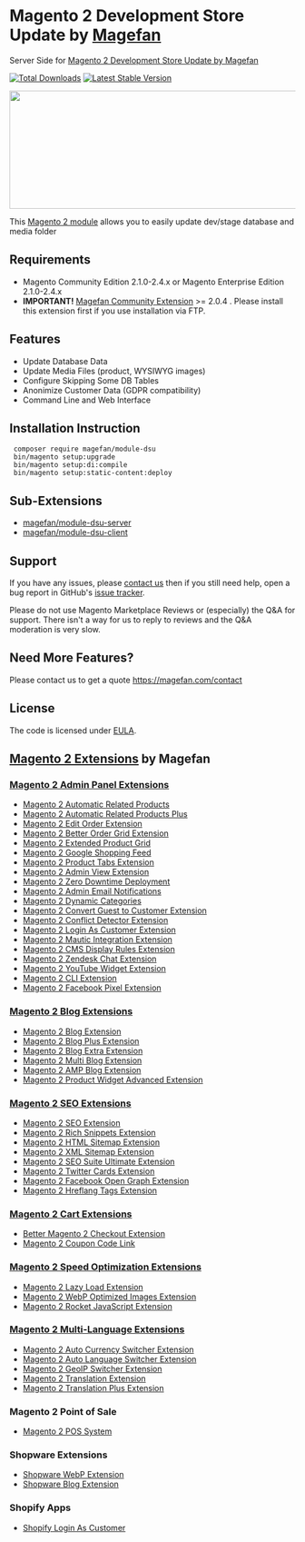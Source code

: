 # Magento 2 Development Store Update by [Magefan](https://magefan.com/magento2-extensions)
Server Side for [Magento 2 Development Store Update by Magefan](https://github.com/magefan/module-dsu)

[![Total Downloads](https://poser.pugx.org/magefan/module-dsu/downloads)](https://packagist.org/packages/magefan/module-dsu)
[![Latest Stable Version](https://poser.pugx.org/magefan/module-dsu/v/stable)](https://packagist.org/packages/magefan/module-dsu)

<a href="https://www.comebackalive.in.ua/donate"><img width="830" height="208" src="https://cm.magefan.com/blog/support-ukraine.png"></a>

This [Magento 2 module](https://magefan.com/magento2-extensions) allows you to easily update dev/stage database and media folder

## Requirements
  * Magento Community Edition 2.1.0-2.4.x or Magento Enterprise Edition 2.1.0-2.4.x
  * **IMPORTANT!** [Magefan Community Extension](https://github.com/magefan/module-community) >= 2.0.4 . Please install this extension first if you use installation via FTP.
        
## Features
  * Update Database Data
  * Update Media Files (product, WYSIWYG images)
  * Configure Skipping Some DB Tables
  * Anonimize Customer Data (GDPR compatibility)
  * Command Line and Web Interface
 

## Installation Instruction
```
 composer require magefan/module-dsu
 bin/magento setup:upgrade
 bin/magento setup:di:compile
 bin/magento setup:static-content:deploy
```

## Sub-Extensions
  * [magefan/module-dsu-server](https://github.com/magefan/module-dsu-server)
  * [magefan/module-dsu-client](https://github.com/magefan/module-dsu-client)



## Support
If you have any issues, please [contact us](mailto:support@magefan.com)
then if you still need help, open a bug report in GitHub's
[issue tracker](https://github.com/magefan/module-blog/issues).

Please do not use Magento Marketplace Reviews or (especially) the Q&A for support.
There isn't a way for us to reply to reviews and the Q&A moderation is very slow.

## Need More Features?
Please contact us to get a quote
https://magefan.com/contact

## License
The code is licensed under [EULA](https://magefan.com/end-user-license-agreement).

## [Magento 2 Extensions](https://magefan.com/magento-2-extensions) by Magefan
### [Magento 2 Admin Panel Extensions](https://magefan.com/magento-2-extensions/admin-extensions)
  * [Magento 2 Automatic Related Products](https://magefan.com/magento-2-automatic-related-products)
  * [Magento 2 Automatic Related Products Plus](https://magefan.com/magento-2-automatic-related-products/pricing)
  * [Magento 2 Edit Order Extension](https://magefan.com/magento-2-edit-order-extension)
  * [Magento 2 Better Order Grid Extension](https://magefan.com/magento-2-better-order-grid-extension)
  * [Magento 2 Extended Product Grid](https://magefan.com/magento-2-product-grid-inline-editor)
  * [Magento 2 Google Shopping Feed](https://magefan.com/magento-2-google-shopping-feed-extension)
  * [Magento 2 Product Tabs Extension](https://magefan.com/magento-2/extensions/product-tabs)
  * [Magento 2 Admin View Extension](https://magefan.com/magento-2-admin-view-extension)
  * [Magento 2 Zero Downtime Deployment](https://magefan.com/blog/magento-2-zero-downtime-deployment)
  * [Magento 2 Admin Email Notifications](https://magefan.com/magento-2-admin-email-notifications)
  * [Magento 2 Dynamic Categories](https://magefan.com/magento-2-dynamic-categories)
  * [Magento 2 Convert Guest to Customer Extension](https://magefan.com/magento2-convert-guest-to-customer)
  * [Magento 2 Conflict Detector Extension](https://magefan.com/magento2-conflict-detector)
  * [Magento 2 Login As Customer Extension](https://magefan.com/login-as-customer-magento-2-extension)
  * [Magento 2 Mautic Integration Extension](https://magefan.com/magento-2-mautic-extension)
  * [Magento 2 CMS Display Rules Extension](https://magefan.com/magento-2-cms-display-rules-extension)
  * [Magento 2 Zendesk Chat Extension](https://magefan.com/magento-2-zendesk-chat-extension)
  * [Magento 2 YouTube Widget Extension](https://magefan.com/magento2-youtube-extension)
  * [Magento 2 CLI Extension](https://magefan.com/magento2-cli-extension)
  * [Magento 2 Facebook Pixel Extension](https://magefan.com/magento-2-facebook-pixel-extension)

### [Magento 2 Blog Extensions](https://magefan.com/magento-2-extensions/blog-extensions)

  * [Magento 2 Blog Extension](https://magefan.com/magento2-blog-extension)
  * [Magento 2 Blog Plus Extension](https://magefan.com/magento2-blog-extension/pricing)
  * [Magento 2 Blog Extra Extension](https://magefan.com/magento2-blog-extension/pricing)
  * [Magento 2 Multi Blog Extension](https://magefan.com/magento-2-multi-blog-extension)
  * [Magento 2 AMP Blog Extension](https://magefan.com/magento-2-amp-blog-extension)
  * [Magento 2 Product Widget Advanced Extension](https://magefan.com/magento-2-product-widget)


### [Magento 2 SEO Extensions](https://magefan.com/magento-2-extensions/magento-2-seo-extensions)

  * [Magento 2 SEO Extension](https://magefan.com/magento-2-seo-extension)
  * [Magento 2 Rich Snippets Extension](https://magefan.com/magento-2-rich-snippets)
  * [Magento 2 HTML Sitemap Extension](https://magefan.com/magento-2-html-sitemap-extension)
  * [Magento 2 XML Sitemap Extension](https://magefan.com/magento-2-xml-sitemap-extension)
  * [Magento 2 SEO Suite Ultimate Extension](https://magefan.com/magento-2-seo-suite-ultimate-extension)
  * [Magento 2 Twitter Cards Extension](https://magefan.com/magento-2-twitter-cards-extension)
  * [Magento 2 Facebook Open Graph Extension](https://magefan.com/magento-2-open-graph-extension-og-tags)
  * [Magento 2 Hreflang Tags Extension](https://magefan.com/magento2-alternate-hreflang-extension)

### [Magento 2 Cart Extensions](https://magefan.com/magento-2-extensions/cart-extensions)

  * [Better Magento 2 Checkout Extension](https://magefan.com/better-magento-2-checkout-extension)
  * [Magento 2 Coupon Code Link](https://magefan.com/magento-2-coupon-code-link)

### [Magento 2 Speed Optimization Extensions](https://magefan.com/magento-2-extensions/speed-optimization-extensions)

  * [Magento 2 Lazy Load Extension](https://magefan.com/magento-2-image-lazy-load-extension)
  * [Magento 2 WebP Optimized Images Extension](https://magefan.com/magento-2-webp-optimized-images)
  * [Magento 2 Rocket JavaScript Extension](https://magefan.com/rocket-javascript-deferred-javascript)

### [Magento 2 Multi-Language Extensions](https://magefan.com/magento-2-extensions/multi-language-extensions)

  * [Magento 2 Auto Currency Switcher Extension](https://magefan.com/magento-2-currency-switcher-auto-currency-by-country)
  * [Magento 2 Auto Language Switcher Extension](https://magefan.com/magento-2-auto-language-switcher)
  * [Magento 2 GeoIP Switcher Extension](https://magefan.com/magento-2-geoip-switcher-extension)
  * [Magento 2 Translation Extension](https://magefan.com/magento-2-translation-extension)
  * [Magento 2 Translation Plus Extension](https://magefan.com/magento-2-translation-extension/pricing)

  ### Magento 2 Point of Sale
  * [Magento 2 POS System](https://magefan.com/magento-pos-system)
  
  ### Shopware Extensions
  * [Shopware WebP Extension](https://magefan.com/shopware/extensions/webp)
  * [Shopware Blog Extension](https://magefan.com/shopware/extensions/blog)
   
  ### Shopify Apps
  * [Shopify Login As Customer](https://apps.shopify.com/login-as-customer)
